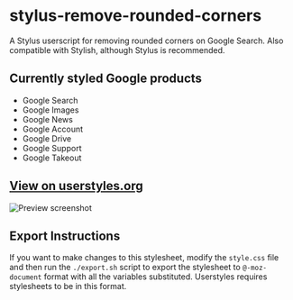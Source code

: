 # stylus-remove-rounded-corners
A Stylus userscript for removing rounded corners on Google Search. Also compatible with Stylish, although Stylus is recommended.

## Currently styled Google products
- Google Search
- Google Images
- Google News
- Google Account
- Google Drive
- Google Support
- Google Takeout

## [View on userstyles.org](https://userstyles.org/styles/167610/remove-rounded-corners-on-google)
![Preview screenshot](https://userstyles.org/style_screenshots/167610_after.png)

## Export Instructions
If you want to make changes to this stylesheet, modify the `style.css` file and then run the `./export.sh` script to export the stylesheet to `@-moz-document` format with all the variables substituted. Userstyles requires stylesheets to be in this format.